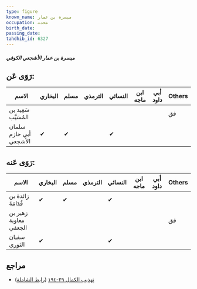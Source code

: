 ```yaml
---
type: figure
known_name: ميسرة بن عمار
occupation: محدث
birth_date:
passing_date:
tahdhib_id: 6327
---
```

##### ميسرة بن عمار الأشجعي الكوفي

## رَوَى عَن:
| الاسم                  | البخاري | مسلم | الترمذي | النسائي | ابن ماجه | أبي داود | Others |
| ---------------------- | ------- | ---- | ------- | ------- | -------- | -------- | ------ |
| سَعِيد بن المُسَيَّب   |         |      |         |         |          |          | فق     |
| سلمان أبي حازم الأشجعي | ✔       | ✔    |         | ✔       |          |          |        |
## رَوَى عَنه:
| الاسم                 | البخاري | مسلم | الترمذي | النسائي | ابن ماجه | أبي داود | Others |
| --------------------- | ------- | ---- | ------- | ------- | -------- | -------- | ------ |
| زائدة بن قُدَامَةَ    | ✔       | ✔    |         | ✔       |          |          |        |
| زهير بن معاوية الجعفي |         |      |         |         |          |          | فق     |
| سفيان الثوري          | ✔       |      |         | ✔       |          |          |        |
## مراجع
- [تهذيب الكمال ٢٩-١٩٤](obsidian://open?vault=Tahdhib-al-Kamal&file=Figures/٦٣٢٧-ميسرة%20بن%20عمار%20الأشجعي%20الكوفي) ([رابط الشاملة](https://shamela.ws/book/3722/15765))